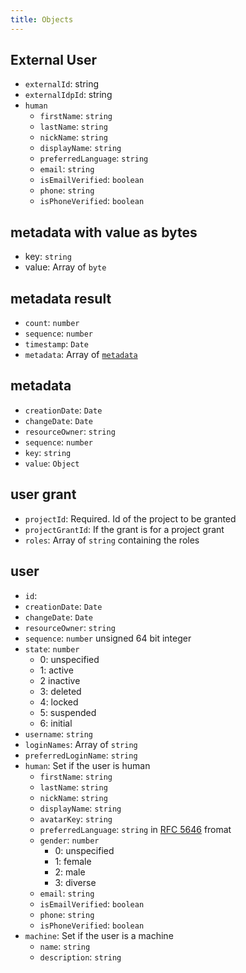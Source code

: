 ```yaml
---
title: Objects
---
```


## External User

- `externalId`: string
- `externalIdpId`: string
- `human`
  - `firstName`: `string`
  - `lastName`: `string`
  - `nickName`: `string`
  - `displayName`: `string`
  - `preferredLanguage`: `string`
  - `email`: `string`
  - `isEmailVerified`: `boolean`
  - `phone`: `string`
  - `isPhoneVerified`: `boolean`

## metadata with value as bytes

- key: `string`
- value: Array of `byte`

## metadata result

- `count`: `number`
- `sequence`: `number`
- `timestamp`: `Date`
- `metadata`: Array of [`metadata`](#metadata)

## metadata

- `creationDate`: `Date`
- `changeDate`: `Date`
- `resourceOwner`: `string`
- `sequence`: `number`
- `key`: `string`
- `value`: `Object`

## user grant

- `projectId`: Required. Id of the project to be granted
- `projectGrantId`: If the grant is for a project grant
- `roles`: Array of `string` containing the roles

## user

- `id`:
- `creationDate`: `Date` <!-- check if date is correctly implemented -->
- `changeDate`: `Date` <!-- check if date is correctly implemented -->
- `resourceOwner`: `string`
- `sequence`: `number` unsigned 64 bit integer
- `state`: `number` <br/><ul><li>0: unspecified</li><li>1: active</li><li>2 inactive</li><li>3: deleted</li><li>4: locked</li><li>5: suspended</li><li>6: initial</li></ul>
- `username`: `string`
- `loginNames`: Array of `string`
- `preferredLoginName`: `string`
- `human`: Set if the user is human
  - `firstName`: `string`
  - `lastName`: `string`
  - `nickName`: `string`
  - `displayName`: `string`
  - `avatarKey`: `string`
  - `preferredLanguage`: `string` in [RFC 5646](https://www.rfc-editor.org/rfc/rfc5646) fromat
  - `gender`: `number` <br/><ul><li>0: unspecified</li><li>1: female</li><li>2: male</li><li>3: diverse</li></ul>
  - `email`: `string`
  - `isEmailVerified`: `boolean`
  - `phone`: `string`
  - `isPhoneVerified`: `boolean`
- `machine`: Set if the user is a machine
  - `name`: `string`
  - `description`: `string`
